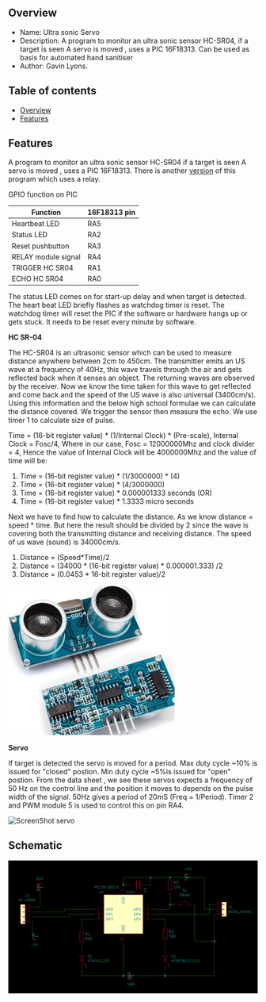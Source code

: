 
Overview
--------------------------------------------
* Name: Ultra sonic Servo
* Description: A program to monitor an ultra sonic sensor HC-SR04, if a target is seen 
A servo is moved , uses  a PIC 16F18313. Can be used as basis for automated hand sanitiser
* Author: Gavin Lyons.

Table of contents
---------------------------

  * [Overview](#overview)
  * [Features](#features)

Features
----------------------
A program to monitor an ultra sonic sensor HC-SR04 if a target is seen 
A servo is moved , uses  a PIC 16F18313. 
There is another [version](https://github.com/gavinlyonsrepo/pic_16F18313_projects) of this program which uses a relay.

GPIO function on PIC

| Function  | 16F18313 pin |
| --- | --- |
| Heartbeat LED  | RA5 |
| Status LED | RA2 |
| Reset pushbutton | RA3 |
| RELAY module signal | RA4 |
| TRIGGER HC SR04  | RA1 |
| ECHO  HC SR04| RA0 |

The status LED comes on for start-up delay and when 
target is detected. The heart beat LED briefly flashes as watchdog timer is reset.
The watchdog timer will reset the PIC if the software or hardware hangs up or gets stuck.
It needs to be reset every minute by software. 

**HC SR-04**

The HC-SR04 is an ultrasonic sensor which can be used to measure distance anywhere between 2cm to 450cm. The transmitter emits an US wave at a frequency of 40Hz, this wave travels through the air and gets reflected back when it senses an object. The returning waves are observed by the receiver. Now we know the time taken for this wave to get reflected and come back and the speed of the US wave is also universal (3400cm/s). Using this information and the below high school formulae we can calculate the distance covered. We trigger the sensor then measure the echo. We use timer 1 to calculate size of pulse.

Time = (16-bit register value) * (1/Internal Clock) * (Pre-scale), Internal Clock = Fosc/4,
Where in our case, Fosc = 12000000Mhz and clock divider = 4,
Hence the value of Internal Clock will be 4000000Mhz and the value of time will be:

1. Time = (16-bit register value) * (1/3000000) * (4)
2. Time  = (16-bit register value) * (4/3000000)
3. Time = (16-bit register value) * 0.000001333 seconds (OR)
4. Time = (16-bit register value) * 1.3333 micro seconds

Next we have to find how to calculate the distance. As we know distance = speed * time. But here the result should be divided by 2 since the wave is covering both the transmitting distance and receiving distance. The speed of us wave (sound) is 34000cm/s.

1. Distance = (Speed*Time)/2
2. Distance  = (34000 * (16-bit register value) * 0.000001.333) /2
3. Distance = (0.0453 * 16-bit register value)/2


![ PIC ](https://github.com/gavinlyonsrepo/pic_16F18313_projects/blob/master/images/hcsr04.jpg)


**Servo**

If target is detected the servo is moved for a period.
Max duty cycle ~10% is issued for "closed" postion.
Min duty cycle ~5%is issued for "open" postion. 
From the data sheet , we see these servos expects a frequency of 50 Hz 
on the control line and the position it moves to depends on the pulse width of the signal.
50Hz gives a period of 20mS (Freq = 1/Period).
Timer 2 and PWM module 5 is used to control this on pin RA4.

![ScreenShot servo](https://github.com/gavinlyonsrepo/RpiMotorLib/blob/master/images/sg90.jpg)

Schematic
------------------------


![ Sch ](https://github.com/gavinlyonsrepo/pic_16F18313_projects/blob/master/images/hcschr2.jpg)
